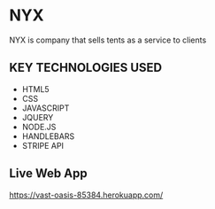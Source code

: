 # NYX

NYX is company that sells tents as a service to clients  

<h2>KEY TECHNOLOGIES USED</h2>
<ul>
  <li>HTML5</li>
  <li>CSS</li>
  <li>JAVASCRIPT</li>
  <li>JQUERY</li>
   <li>NODE.JS</li>
  <li>HANDLEBARS</li>
  <li>STRIPE API</li>
</ul>

## Live Web App
https://vast-oasis-85384.herokuapp.com/
